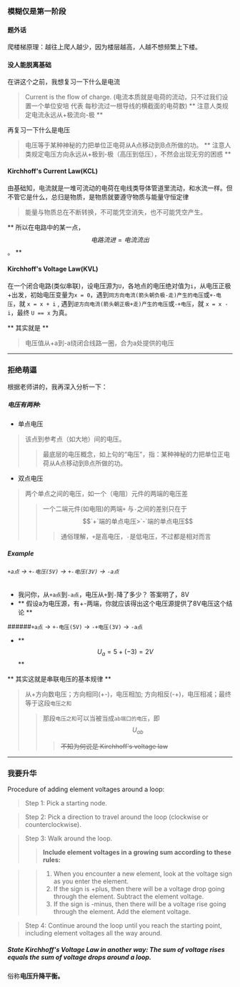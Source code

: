 ### 模糊仅是第一阶段

#### 题外话
爬楼梯原理：越往上爬人越少，因为楼层越高，人越不想频繁上下楼。

#### 没人能脱离基础
在讲这个之前，我想复习一下什么是电流
> Current is the flow of charge. (电流本质就是电荷的流动，只不过我们设置一个单位安培 代表 每秒流过一根导线的横截面的电荷数)
> ** 注意人类规定电流永远从+极流向-极 **

再复习一下什么是电压
> 电压等于某种神秘的力把单位正电荷从A点移动到B点所做的功。
> ** 注意人类规定电压方向永远从+极到-极（高压到低压），不然会出现无穷的困惑 **

#### Kirchhoff's Current Law(KCL)
由基础知，电流就是一堆可流动的电荷在电线类导体管道里流动，和水流一样。但不管它是什么，总归是物质，是物质就要遵守物质与能量守恒定律
> 能量与物质总在不断转换，不可能凭空消失，也不可能凭空产生。

** 所以在电路中的某一点，$$电路流进=电流流出$$。 **

#### Kirchhoff's Voltage Law(KVL)
在一个闭合电路(类似串联)，设电压源为`U`，各地点的电压绝对值为`i`，从电压正极+出发，初始电压变量为`x = 0`，遇到`同方向电流(箭头朝负极-走)产生的电压`或`+-电压`，就 `x = x + i` , 遇到`逆方向电流(箭头朝正极+走)产生的电压`或`-+电压`，就 `x = x - i`，最终 `U == x` 为真。

** 其实就是 **
> 电压值从+a到-a绕闭合线路一圈，合为a处提供的电压

___

### 拒绝萌逼
根据老师讲的，我再深入分析一下：

##### 电压有两种: 
+ 单点电压
> 该点到参考点（如大地）间的电压。
>> 最底层的电压概念，如上句的“电压”，指：某种神秘的力把单位正电荷从A点移动到B点所做的功。

+ 双点电压
> 两个单点之间的电压，如一个（电阻）元件的两端的电压差
>> 一个二端元件(如电阻)的两端`+` 与`-`之间的差别只在于$$`+`端的单点电压>`-`端的单点电压$$
>>> 通俗理解，`+`是高电压，`-`是低电压，不过都是相对而言

##### Example
###### `+a点` -> `+-电压(5V)` -> `+-电压(3V)` -> `-a点`
  - 我问你，从`+a点`到`-a点`，电压从`+`到`-`降了多少？ 答案明了，8V
  - ** 假设a为电压源，有+-两端，你就应该得出这个电压源提供了8V电压这个结论 **

######`+a点` -> `+-电压(5V)` -> `-+电压(3V)` -> `-a点`
  - ** $$U_a = 5 + (-3) = 2V$$ **

** 其实这就是串联电压的基本规律 **
>从+方向数电压；方向相同(+-)，电压相加; 方向相反(-+)，电压相减；最终等于这段`电压之和`
>> 那段`电压之和`可以当被当成`ab端口的电压`，即 $$U_{ab}$$
>>> ~~不知为何说是 Kirchhoff's voltage law~~

___

### 我要升华
Procedure of adding element voltages around a loop:
> Step 1: Pick a starting node.

> Step 2: Pick a direction to travel around the loop (clockwise or counterclockwise).

> Step 3: Walk around the loop. 
>> **Include element voltages in a growing sum according to these rules:**

>> 1. When you encounter a new element, look at the voltage sign as you enter the element.
>> 2. If the sign is +plus, then there will be a voltage drop going through the element. Subtract the element voltage.
>> 3. If the sign is -minus, then there will be a voltage rise going through the element. Add the element voltage.

> Step 4: Continue around the loop until you reach the starting point, including element voltages all the way around.


##### State Kirchhoff's Voltage Law in another way: The sum of voltage rises equals the sum of voltage drops around a loop.

俗称**电压升降平衡。**
